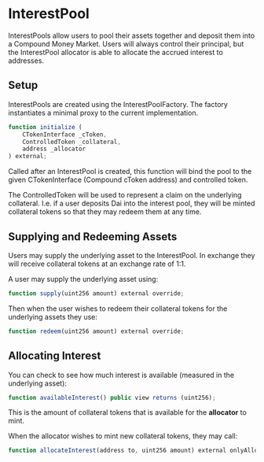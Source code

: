 # InterestPool

InterestPools allow users to pool their assets together and deposit them into a Compound Money Market.  Users will always control their principal, but the InterestPool allocator is able to allocate the accrued interest to addresses.

## Setup

InterestPools are created using the InterestPoolFactory.  The factory instantiates a minimal proxy to the current implementation.

```javascript
function initialize (
    CTokenInterface _cToken,
    ControlledToken _collateral,
    address _allocator
) external;
```

Called after an InterestPool is created, this function will bind the pool to the given CTokenInterface \(Compound cToken address\) and controlled token. 

The ControlledToken will be used to represent a claim on the underlying collateral.  I.e. if a user deposits Dai into the interest pool, they will be minted collateral tokens so that they may redeem them at any time.

## Supplying and Redeeming Assets

Users may supply the underlying asset to the InterestPool.  In exchange they will receive collateral tokens at an exchange rate of 1:1.

A user may supply the underlying asset using:

```javascript
function supply(uint256 amount) external override;
```

Then when the user wishes to redeem their collateral tokens for the underlying assets they use:

```javascript
function redeem(uint256 amount) external override;
```

## Allocating Interest

You can check to see how much interest is available \(measured in the underlying asset\):

```javascript
function availableInterest() public view returns (uint256);
```

This is the amount of collateral tokens that is available for the **allocator** to mint.

When the allocator wishes to mint new collateral tokens, they may call:

```javascript
function allocateInterest(address to, uint256 amount) external onlyAllocator;
```



